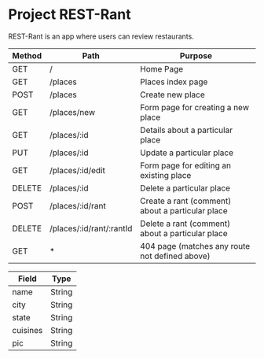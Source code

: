# Project REST-Rant

REST-Rant is an app where users can review restaurants.

| Method | Path |  Purpose  |
|--------|------|-----------|
| GET    | /                        | Home Page                                        |
| GET    | /places                  | Places index page                                |
| POST   | /places                  | Create new place                                 |
| GET    | /places/new              | Form page for creating a new place               |
| GET    | /places/:id              | Details about a particular place                 |
| PUT    | /places/:id              | Update a particular place                        |
| GET    | /places/:id/edit         | Form page for editing an existing place          |
| DELETE | /places/:id              | Delete a particular place                        |
| POST   | /places/:id/rant         | Create a rant (comment) about a particular place |
| DELETE | /places/:id/rant/:rantId | Delete a rant (comment) about a particular place |
| GET    | *                        | 404 page (matches any route not defined above)   |

| Field | Type |
| ---------- | ----- |
| name | String |
| city | String |
| state | String |
| cuisines | String |
| pic | String |

